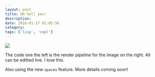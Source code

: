 ```yaml
---
layout: post
title: OH hell yes!
description:
date: 2016-01-27 01:05:56
category:
tags: ['lisp', 'cepl']
---
```


<img src="/assets/images/sw8.png" />

The code one the left is the render pipeline for the image on the right. All can be editted live. I love this.

Also using the new `spaces` feature. More details coming soon!
